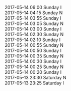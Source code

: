 2017-05-14 06:00 Sunday  I  
2017-05-14 04:15 Sunday  N  
2017-05-14 03:55 Sunday  I  
2017-05-14 03:05 Sunday  N  
2017-05-14 03:00 Sunday  I  
2017-05-14 02:30 Sunday  N  
2017-05-14 02:10 Sunday  I  
2017-05-14 00:55 Sunday  N  
2017-05-14 00:50 Sunday  I  
2017-05-14 00:35 Sunday  N  
2017-05-14 00:30 Sunday  I  
2017-05-14 00:25 Sunday  N  
2017-05-14 00:20 Sunday  I  
2017-05-13 23:30 Saturday  N  
2017-05-13 23:25 Saturday  I  

